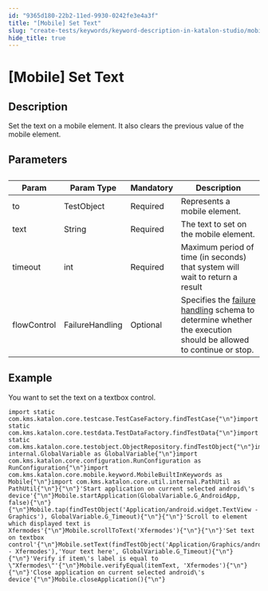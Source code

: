 ```yaml
---
id: "9365d180-22b2-11ed-9930-0242fe3e4a3f"
title: "[Mobile] Set Text"
slug: "create-tests/keywords/keyword-description-in-katalon-studio/mobile-keywords/mobile-set-text"
hide_title: true
---
```


# <a id="id_0" class="anchor_top_offset"/><a id="ariaid-title1" class="anchor_top_offset"/>[Mobile] Set Text


## <a id="id_0__id_1" class="anchor_top_offset"/>Description

              
<p xmlns="http://www.w3.org/1999/xhtml" className="p">Set the text on a mobile element. It also clears the previous value of the mobile element.</p> 
      

## <a id="id_0__id_2" class="anchor_top_offset"/>Parameters

              
<table xmlns="http://www.w3.org/1999/xhtml" className="table anchor_top_offset" id="id_0__f00b9d5a-47d2-431b-b145-a37c37ea93b7"><caption /><thead className="thead"><tr className><th className="entry anchor_top_offset" id="id_0__f00b9d5a-47d2-431b-b145-a37c37ea93b7__entry__1">Param</th><th className="entry anchor_top_offset" id="id_0__f00b9d5a-47d2-431b-b145-a37c37ea93b7__entry__2">Param Type</th><th className="entry anchor_top_offset" id="id_0__f00b9d5a-47d2-431b-b145-a37c37ea93b7__entry__3">Mandatory</th><th className="entry anchor_top_offset" id="id_0__f00b9d5a-47d2-431b-b145-a37c37ea93b7__entry__4">Description</th></tr></thead><tbody className="tbody"><tr className><td className="entry" headers="id_0__f00b9d5a-47d2-431b-b145-a37c37ea93b7__entry__1 id_0__f00b9d5a-47d2-431b-b145-a37c37ea93b7__entry__2 id_0__f00b9d5a-47d2-431b-b145-a37c37ea93b7__entry__3 id_0__f00b9d5a-47d2-431b-b145-a37c37ea93b7__entry__4 ">to</td><td className="entry" headers="id_0__f00b9d5a-47d2-431b-b145-a37c37ea93b7__entry__1 id_0__f00b9d5a-47d2-431b-b145-a37c37ea93b7__entry__2 id_0__f00b9d5a-47d2-431b-b145-a37c37ea93b7__entry__3 id_0__f00b9d5a-47d2-431b-b145-a37c37ea93b7__entry__4 ">TestObject</td><td className="entry" headers="id_0__f00b9d5a-47d2-431b-b145-a37c37ea93b7__entry__1 id_0__f00b9d5a-47d2-431b-b145-a37c37ea93b7__entry__2 id_0__f00b9d5a-47d2-431b-b145-a37c37ea93b7__entry__3 id_0__f00b9d5a-47d2-431b-b145-a37c37ea93b7__entry__4 ">Required</td><td className="entry" headers="id_0__f00b9d5a-47d2-431b-b145-a37c37ea93b7__entry__1 id_0__f00b9d5a-47d2-431b-b145-a37c37ea93b7__entry__2 id_0__f00b9d5a-47d2-431b-b145-a37c37ea93b7__entry__3 id_0__f00b9d5a-47d2-431b-b145-a37c37ea93b7__entry__4 ">Represents a mobile element.</td></tr><tr className><td className="entry" headers="id_0__f00b9d5a-47d2-431b-b145-a37c37ea93b7__entry__1 id_0__f00b9d5a-47d2-431b-b145-a37c37ea93b7__entry__2 id_0__f00b9d5a-47d2-431b-b145-a37c37ea93b7__entry__3 id_0__f00b9d5a-47d2-431b-b145-a37c37ea93b7__entry__4 ">text</td><td className="entry" headers="id_0__f00b9d5a-47d2-431b-b145-a37c37ea93b7__entry__1 id_0__f00b9d5a-47d2-431b-b145-a37c37ea93b7__entry__2 id_0__f00b9d5a-47d2-431b-b145-a37c37ea93b7__entry__3 id_0__f00b9d5a-47d2-431b-b145-a37c37ea93b7__entry__4 ">String</td><td className="entry" headers="id_0__f00b9d5a-47d2-431b-b145-a37c37ea93b7__entry__1 id_0__f00b9d5a-47d2-431b-b145-a37c37ea93b7__entry__2 id_0__f00b9d5a-47d2-431b-b145-a37c37ea93b7__entry__3 id_0__f00b9d5a-47d2-431b-b145-a37c37ea93b7__entry__4 ">Required</td><td className="entry" headers="id_0__f00b9d5a-47d2-431b-b145-a37c37ea93b7__entry__1 id_0__f00b9d5a-47d2-431b-b145-a37c37ea93b7__entry__2 id_0__f00b9d5a-47d2-431b-b145-a37c37ea93b7__entry__3 id_0__f00b9d5a-47d2-431b-b145-a37c37ea93b7__entry__4 ">The text to set on the mobile element.</td></tr><tr className><td className="entry" headers="id_0__f00b9d5a-47d2-431b-b145-a37c37ea93b7__entry__1 id_0__f00b9d5a-47d2-431b-b145-a37c37ea93b7__entry__2 id_0__f00b9d5a-47d2-431b-b145-a37c37ea93b7__entry__3 id_0__f00b9d5a-47d2-431b-b145-a37c37ea93b7__entry__4 ">timeout</td><td className="entry" headers="id_0__f00b9d5a-47d2-431b-b145-a37c37ea93b7__entry__1 id_0__f00b9d5a-47d2-431b-b145-a37c37ea93b7__entry__2 id_0__f00b9d5a-47d2-431b-b145-a37c37ea93b7__entry__3 id_0__f00b9d5a-47d2-431b-b145-a37c37ea93b7__entry__4 ">int</td><td className="entry" headers="id_0__f00b9d5a-47d2-431b-b145-a37c37ea93b7__entry__1 id_0__f00b9d5a-47d2-431b-b145-a37c37ea93b7__entry__2 id_0__f00b9d5a-47d2-431b-b145-a37c37ea93b7__entry__3 id_0__f00b9d5a-47d2-431b-b145-a37c37ea93b7__entry__4 ">Required</td><td className="entry" headers="id_0__f00b9d5a-47d2-431b-b145-a37c37ea93b7__entry__1 id_0__f00b9d5a-47d2-431b-b145-a37c37ea93b7__entry__2 id_0__f00b9d5a-47d2-431b-b145-a37c37ea93b7__entry__3 id_0__f00b9d5a-47d2-431b-b145-a37c37ea93b7__entry__4 ">Maximum period of time (in seconds) that system will wait to         return a result</td></tr><tr className><td className="entry" headers="id_0__f00b9d5a-47d2-431b-b145-a37c37ea93b7__entry__1 id_0__f00b9d5a-47d2-431b-b145-a37c37ea93b7__entry__2 id_0__f00b9d5a-47d2-431b-b145-a37c37ea93b7__entry__3 id_0__f00b9d5a-47d2-431b-b145-a37c37ea93b7__entry__4 ">flowControl</td><td className="entry" headers="id_0__f00b9d5a-47d2-431b-b145-a37c37ea93b7__entry__1 id_0__f00b9d5a-47d2-431b-b145-a37c37ea93b7__entry__2 id_0__f00b9d5a-47d2-431b-b145-a37c37ea93b7__entry__3 id_0__f00b9d5a-47d2-431b-b145-a37c37ea93b7__entry__4 ">FailureHandling</td><td className="entry" headers="id_0__f00b9d5a-47d2-431b-b145-a37c37ea93b7__entry__1 id_0__f00b9d5a-47d2-431b-b145-a37c37ea93b7__entry__2 id_0__f00b9d5a-47d2-431b-b145-a37c37ea93b7__entry__3 id_0__f00b9d5a-47d2-431b-b145-a37c37ea93b7__entry__4 ">Optional</td><td className="entry" headers="id_0__f00b9d5a-47d2-431b-b145-a37c37ea93b7__entry__1 id_0__f00b9d5a-47d2-431b-b145-a37c37ea93b7__entry__2 id_0__f00b9d5a-47d2-431b-b145-a37c37ea93b7__entry__3 id_0__f00b9d5a-47d2-431b-b145-a37c37ea93b7__entry__4 ">Specifies the  <a className="xref" href="/docs/maintain/configure-failure-handling-settings-in-katalon-studio">failure handling</a> schema to         determine whether the execution should be allowed to continue or         stop.</td></tr></tbody></table> 
      

## <a id="id_0__id_3" class="anchor_top_offset"/>Example 

              
<p xmlns="http://www.w3.org/1999/xhtml" className="p">You want to set the text on a textbox control.</p> 
              
<pre xmlns="http://www.w3.org/1999/xhtml" className="pre codeblock"><code>import static com.kms.katalon.core.testcase.TestCaseFactory.findTestCase{"\n"}import static com.kms.katalon.core.testdata.TestDataFactory.findTestData{"\n"}import static com.kms.katalon.core.testobject.ObjectRepository.findTestObject{"\n"}import internal.GlobalVariable as GlobalVariable{"\n"}import com.kms.katalon.core.configuration.RunConfiguration as RunConfiguration{"\n"}import com.kms.katalon.core.mobile.keyword.MobileBuiltInKeywords as Mobile{"\n"}import com.kms.katalon.core.util.internal.PathUtil as PathUtil{"\n"}{"\n"}'Start application on current selected android\'s device'{"\n"}Mobile.startApplication(GlobalVariable.G_AndroidApp, false){"\n"}{"\n"}Mobile.tap(findTestObject('Application/android.widget.TextView - Graphics'), GlobalVariable.G_Timeout){"\n"}{"\n"}'Scroll to element which displayed text is Xfermodes'{"\n"}Mobile.scrollToText('Xfermodes'){"\n"}{"\n"}'Set text on textbox control'{"\n"}Mobile.setText(findTestObject('Application/Graphics/android.widget.TextView - Xfermodes'),'Your text here', GlobalVariable.G_Timeout){"\n"}{"\n"}'Verify if item\'s label is equal to \"Xfermodes\"'{"\n"}Mobile.verifyEqual(itemText, 'Xfermodes'){"\n"}{"\n"}'Close application on current selected android\'s device'{"\n"}Mobile.closeApplication(){"\n"}</code></pre> 
            
